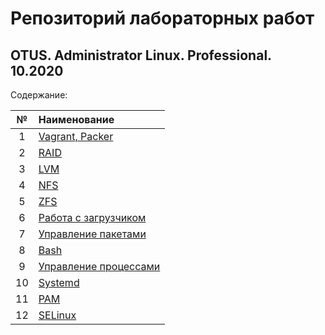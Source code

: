 # Репозиторий лабораторных работ
## OTUS. Administrator Linux. Professional. 10.2020

Содержание:

| № | Наименование |
| :--: | :-- |
| 1 | [Vagrant, Packer](./lab_1) |
| 2 | [RAID](./lab_2) |
| 3 | [LVM](./lab_3) |
| 4 | [NFS](./lab_4) |
| 5 | [ZFS](./lab_5) |
| 6 | [Работа с загрузчиком](./lab_6) |
| 7 | [Управление пакетами](./lab_7) |
| 8 | [Bash](./lab_8)
| 9 | [Управление процессами](./lab_9)
| 10 | [Systemd](./lab_10)
| 11 | [PAM](./lab_11)
| 12 | [SELinux](./lab_12)
